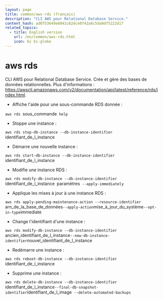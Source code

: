 ```yaml
---
layout: page
title: common/aws-rds (français)
description: "CLI AWS pour Relational Database Service."
content_hash: ad0753649e6041c62dce0742a8c5da0df5222d17
related_topics:
  - title: English version
    url: /en/common/aws-rds.html
    icon: bi bi-globe
---
```

# aws rds

CLI AWS pour Relational Database Service.
Crée et gère des bases de données relationnelles.
Plus d'informations : <https://awscli.amazonaws.com/v2/documentation/api/latest/reference/rds/index.html>.

- Affiche l'aide pour une sous-commande RDS donnée :

`aws rds `<span class="tldr-var badge badge-pill bg-dark-lm bg-white-dm text-white-lm text-dark-dm font-weight-bold">sous_commande</span>` help`

- Stoppe une instance :

`aws rds stop-db-instance --db-instance-identifier `<span class="tldr-var badge badge-pill bg-dark-lm bg-white-dm text-white-lm text-dark-dm font-weight-bold">identifiant_de_l_instance</span>

- Démarre une nouvelle instance :

`aws rds start-db-instance --db-instance-identifier `<span class="tldr-var badge badge-pill bg-dark-lm bg-white-dm text-white-lm text-dark-dm font-weight-bold">identifiant_de_l_instance</span>

- Modifie une instance RDS :

`aws rds modify-db-instance --db-instance-identifier `<span class="tldr-var badge badge-pill bg-dark-lm bg-white-dm text-white-lm text-dark-dm font-weight-bold">identifiant_de_l_instance</span>` `<span class="tldr-var badge badge-pill bg-dark-lm bg-white-dm text-white-lm text-dark-dm font-weight-bold">paramètres</span>` --apply-immediately`

- Applique les mises à jour à une instance RDS :

`aws rds apply-pending-maintenance-action --resource-identifier `<span class="tldr-var badge badge-pill bg-dark-lm bg-white-dm text-white-lm text-dark-dm font-weight-bold">arn_de_la_base_de_données</span>` --apply-action `<span class="tldr-var badge badge-pill bg-dark-lm bg-white-dm text-white-lm text-dark-dm font-weight-bold">mise_à_jour_du_système</span>` --opt-in-type `<span class="tldr-var badge badge-pill bg-dark-lm bg-white-dm text-white-lm text-dark-dm font-weight-bold">immediate</span>

- Change l'identifiant d'une instance :

`aws rds modify-db-instance --db-instance-identifier `<span class="tldr-var badge badge-pill bg-dark-lm bg-white-dm text-white-lm text-dark-dm font-weight-bold">ancien_identifiant_de_l_instance</span>` --new-db-instance-identifier `<span class="tldr-var badge badge-pill bg-dark-lm bg-white-dm text-white-lm text-dark-dm font-weight-bold">nouvel_identifiant_de_l_instance</span>

- Redémarre une instance :

`aws rds reboot-db-instance --db-instance-identifier `<span class="tldr-var badge badge-pill bg-dark-lm bg-white-dm text-white-lm text-dark-dm font-weight-bold">identifiant_de_l_instance</span>

- Supprime une instance :

`aws rds delete-db-instance --db-instance-identifier `<span class="tldr-var badge badge-pill bg-dark-lm bg-white-dm text-white-lm text-dark-dm font-weight-bold">identifiant_de_l_instance</span>` --final-db-snapshot-identifier `<span class="tldr-var badge badge-pill bg-dark-lm bg-white-dm text-white-lm text-dark-dm font-weight-bold">identifiant_de_l_image</span>` --delete-automated-backups`
